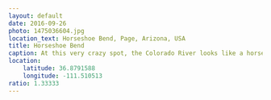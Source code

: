 ```yaml
---
layout: default
date: 2016-09-26
photo: 1475036604.jpg
location_text: Horseshoe Bend, Page, Arizona, USA
title: Horseshoe Bend
caption: At this very crazy spot, the Colorado River looks like a horseshoe. The river is not very deep there and it is possible to see the vegetation.
location:
    latitude: 36.8791588
    longitude: -111.510513
ratio: 1.33333
---
```

